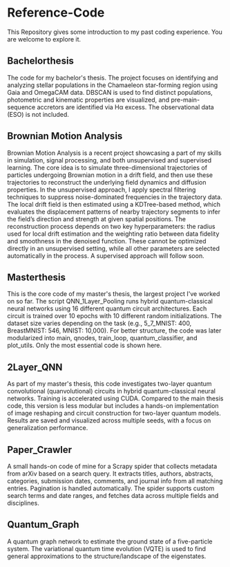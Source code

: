 # Reference-Code
This Repository gives some introduction to my past coding experience. You are welcome to explore it.

## Bachelorthesis
The code for my bachelor's thesis. The project focuses on identifying and analyzing stellar populations in the Chamaeleon star-forming region using Gaia and OmegaCAM data. DBSCAN is used to find distinct populations, photometric and kinematic properties are visualized, and pre-main-sequence accretors are identified via Hα excess. The observational data (ESO) is not included.

## Brownian Motion Analysis
Brownian Motion Analysis is a recent project showcasing a part of my skills in simulation, signal processing, and both unsupervised and supervised learning. The core idea is to simulate three-dimensional trajectories of particles undergoing Brownian motion in a drift field, and then use these trajectories to reconstruct the underlying field dynamics and diffusion properties.
In the unsupervised approach, I apply spectral filtering techniques to suppress noise-dominated frequencies in the trajectory data. The local drift field is then estimated using a KDTree-based method, which evaluates the displacement patterns of nearby trajectory segments to infer the field’s direction and strength at given spatial positions. The reconstruction process depends on two key hyperparameters: the radius used for local drift estimation and the weighting ratio between data fidelity and smoothness in the denoised function. These cannot be optimized directly in an unsupervised setting, while all other parameters are selected automatically in the process.
A supervised approach will follow soon.

## Masterthesis
This is the core code of my master's thesis, the largest project I've worked on so far. The script QNN_1Layer_Pooling runs hybrid quantum-classical neural networks using 16 different quantum circuit architectures. Each circuit is trained over 10 epochs with 10 different random initializations. The dataset size varies depending on the task (e.g., 5_7_MNIST: 400, BreastMNIST: 546, MNIST: 10,000). For better structure, the code was later modularized into main, qnodes, train_loop, quantum_classifier, and plot_utils. Only the most essential code is shown here.
             
## 2Layer_QNN
As part of my master's thesis, this code investigates two-layer quantum convolutional (quanvolutional) circuits in hybrid quantum-classical neural networks. Training is accelerated using CUDA. Compared to the main thesis code, this version is less modular but includes a hands-on implementation of image reshaping and circuit construction for two-layer quantum models. Results are saved and visualized across multiple seeds, with a focus on generalization performance.

## Paper_Crawler
A small hands-on code of mine for a Scrapy spider that collects metadata from arXiv based on a search query. It extracts titles, authors, abstracts, categories, submission dates, comments, and journal info from all matching entries. Pagination is handled automatically. The spider supports custom search terms and date ranges, and fetches data across multiple fields and disciplines.

## Quantum_Graph
A quantum graph network to estimate the ground state of a five-particle system. The variational quantum time evolution (VQTE) is used to find general approximations to the structure/landscape of the eigenstates.
